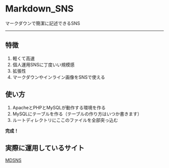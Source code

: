 # Markdown_SNS
マークダウンで簡潔に記述できるSNS

___

## 特徴
1. 軽くて高速
2. 個人運用SNSに丁度いい規模感
3. 拡張性
4. マークダウンやインライン画像をSNSで使える

## 使い方
1. ApacheとPHPとMySQLが動作する環境を作る
1. MySQLにテーブルを作る（テーブルの作り方はいつか書きます）
1. ルートディレクトリにここのファイルを全部突っ込む

**完成！**

## 実際に運用しているサイト
[MDSNS](https://ec.enoki.xyz)
